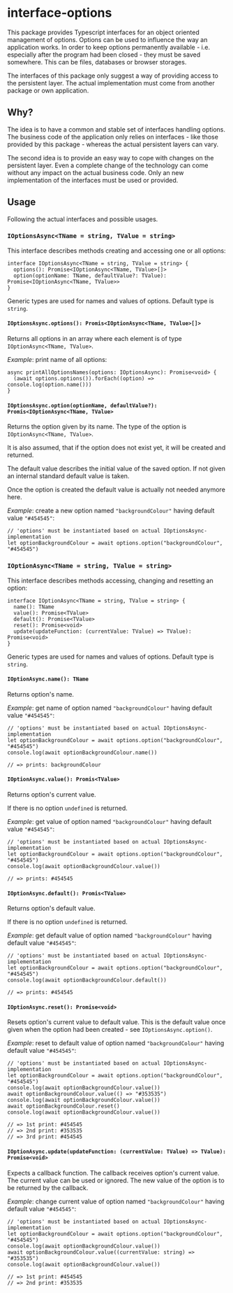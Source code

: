 # interface-options

This package provides Typescript interfaces for an object oriented management of options. Options can be used to influence the way an application works. In order to keep options permanently available - i.e. especially after the program had been closed - they must be saved somewhere. This can be files, databases or browser storages.

The interfaces of this package only suggest a way of providing access to the persistent layer. The actual implementation must come from another package or own application.

## Why?

The idea is to have a common and stable set of interfaces handling options. The business code of the application only relies on interfaces - like those provided by this package - whereas the actual persistent layers can vary.

The second idea is to provide an easy way to cope with changes on the persistent layer. Even a complete change of the technology can come without any impact on the actual business code. Only an new implementation of the interfaces must be used or provided.

## Usage

Following the actual interfaces and possible usages.

### `IOptionsAsync<TName = string, TValue = string>`

This interface describes methods creating and accessing one or all options:

    interface IOptionsAsync<TName = string, TValue = string> {
      options(): Promise<IOptionAsync<TName, TValue>[]>
      option(optionName: TName, defaultValue?: TValue): Promise<IOptionAsync<TName, TValue>>
    }

Generic types are used for names and values of options. Default type is `string`.

#### `IOptionsAsync.options(): Promis<IOptionAsync<TName, TValue>[]>`

Returns all options in an array where each element is of type `IOptionAsync<TName, TValue>`.

_Example_: print name of all options:

    async printAllOptionsNames(options: IOptionsAsync): Promise<void> {
      (await options.options()).forEach((option) => console.log(option.name()))
    }

#### `IOptionsAsync.option(optionName, defaultValue?): Promis<IOptionAsync<TName, TValue>`

Returns the option given by its name. The type of the option is `IOptionAsync<TName, TValue>`.

It is also assumed, that if the option does not exist yet, it will be created and returned.

The default value describes the initial value of the saved option. If not given an internal standard default value is taken.

Once the option is created the default value is actually not needed anymore here.

_Example_: create a new option named `"backgroundColour"` having default value `"#454545"`:

    // 'options' must be instantiated based on actual IOptionsAsync-implementation
    let optionBackgroundColour = await options.option("backgroundColour", "#454545")

### `IOptionAsync<TName = string, TValue = string>`

This interface describes methods accessing, changing and resetting an option:

    interface IOptionAsync<TName = string, TValue = string> {
      name(): TName
      value(): Promise<TValue>
      default(): Promise<TValue>
      reset(): Promise<void>
      update(updateFunction: (currentValue: TValue) => TValue): Promise<void>
    }

Generic types are used for names and values of options. Default type is `string`.

#### `IOptionAsync.name(): TName`

Returns option's name.

_Example_: get name of option named `"backgroundColour"` having default value `"#454545"`:

    // 'options' must be instantiated based on actual IOptionsAsync-implementation
    let optionBackgroundColour = await options.option("backgroundColour", "#454545")
    console.log(await optionBackgroundColour.name())

    // => prints: backgroundColour

#### `IOptionAsync.value(): Promis<TValue>`

Returns option's current value.

If there is no option `undefined` is returned.

_Example_: get value of option named `"backgroundColour"` having default value `"#454545"`:

    // 'options' must be instantiated based on actual IOptionsAsync-implementation
    let optionBackgroundColour = await options.option("backgroundColour", "#454545")
    console.log(await optionBackgroundColour.value())

    // => prints: #454545

#### `IOptionAsync.default(): Promis<TValue>`

Returns option's default value.

If there is no option `undefined` is returned.

_Example_: get default value of option named `"backgroundColour"` having default value `"#454545"`:

    // 'options' must be instantiated based on actual IOptionsAsync-implementation
    let optionBackgroundColour = await options.option("backgroundColour", "#454545")
    console.log(await optionBackgroundColour.default())

    // => prints: #454545

#### `IOptionAsync.reset(): Promise<void>`

Resets option's current value to default value. This is the default value once given when the option had been created - see `IOptionsAsync.option()`.

_Example_: reset to default value of option named `"backgroundColour"` having default value `"#454545"`:

    // 'options' must be instantiated based on actual IOptionsAsync-implementation
    let optionBackgroundColour = await options.option("backgroundColour", "#454545")
    console.log(await optionBackgroundColour.value())
    await optionBackgroundColour.value(() => "#353535")
    console.log(await optionBackgroundColour.value())
    await optionBackgroundColour.reset()
    console.log(await optionBackgroundColour.value())

    // => 1st print: #454545
    // => 2nd print: #353535
    // => 3rd print: #454545

#### `IOptionAsync.update(updateFunction: (currentValue: TValue) => TValue): Promise<void>`

Expects a callback function. The callback receives option's current value. The current value can be used or ignored. The new value of the option is to be returned by the callback.

_Example_: change current value of option named `"backgroundColour"` having default value `"#454545"`:

    // 'options' must be instantiated based on actual IOptionsAsync-implementation
    let optionBackgroundColour = await options.option("backgroundColour", "#454545")
    console.log(await optionBackgroundColour.value())
    await optionBackgroundColour.value((currentValue: string) => "#353535")
    console.log(await optionBackgroundColour.value())

    // => 1st print: #454545
    // => 2nd print: #353535
